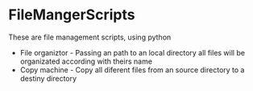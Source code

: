 # FileMangerScripts
 These are file management scripts, using python
 - File organiztor - Passing an path to an local directory all files will be organizated according with theirs name
 - Copy machine - Copy all diferent files from an source directory to a destiny directory
